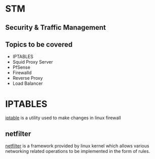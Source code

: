 # STM 

## Security & Traffic Management

## **Topics to be covered**
- IPTABLES
- Squid Proxy Server
- PfSense
- Firewalld
- Reverse Proxy
- Load Balancer

# IPTABLES

[iptable]() is a utility used to make changes in linux firewall

## netfilter 

[netfilter]() is a framework provided by linux kernel which allows various networking related operations to be implemented in the form of rules.


